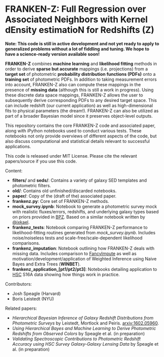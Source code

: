 # FRANKEN-Z: Full Regression over Associated Neighbors with Kernel dEnsity estimatioN for Redshifts (Z)

**Note: This code is still in active development and not yet ready to apply to generalized problems without a lot of fiddling and tuning. We hope to have a science-ready version available soon!**

**FRANKEN-Z** combines **machine learning** and **likelihood fitting** methods in order to derive **sparse but accurate** mappings (i.e. projections) from a **target set** of photometric **probability distribution functions (PDFs)** onto a **training set** of photometric PDFs. In addition to taking measurement errors into account, FRANKEN-Z also can compute these mappings in the presence of **missing data** (although this is still a work in progress). Using these discrete data space mappings, FRANKEN-Z allows the user to subsequently derive corresponding PDFs to any desired target space. This can include redshift (our current application) as well as high-dimensional fits to physical parameters (the dream!). FRANKEN-Z can also be utilized as part of a broader Bayesian model since it preserves object-level outputs.

This repository contains the core FRANKEN-Z code and associated paper, along with iPython notebooks used to conduct various tests. These notebooks not only provide overviews of different aspects of the code, but also discuss computational and statistical details relevant to successful applications.

This code is released under MIT License. Please cite the relevant papers/source if you use this code.

Content:
- **filters/** and **seds/**: Contains a variety of galaxy SED templates and photometric filters.
- **old/**: Contains old unfinished/discarded notebooks.
- **paper/**: Copy of the (draft of the) associated paper.
- **frankenz.py**: Core set of FRANKEN-Z methods.
- **mock_survey.ipynb**: Notebook to generate a photometric survey mock with realistic fluxes/errors, redshifts, and underlying galaxy types based on priors provided in [BPZ](http://www.stsci.edu/~dcoe/BPZ/). Based on a similar notebook written by [@ixkael](https://github.com/ixkael/Photoz-tools).
- **frankenz_tests**: Notebook comparing FRANKEN-Z performance to likelihood-fitting routines generated from *mock_survey.ipynb*. Includes noise/noiseless tests and scale-free/scale-dependent likelihood comparisons.
- **frankenz_imputation**: Notebook outlining how FRANKEN-Z deals with missing data. Includes comparison to [FancyImpute](https://github.com/hammerlab/fancyimpute) as well as motivation/development/application of Weighted Inference using Naive Bayes and Extra Trees (**WINBET**).
- **frankenz_application_[pt1/pt2/pt3]**: Notebooks detailing application to [HSC](http://hsc.mtk.nao.ac.jp/ssp/) S16A data showing how things work in practice.

Contributors:
- Josh Speagle (Harvard)
- Boris Leistedt (NYU)

Related papers:
- *Hierarchical Bayesian Inference of Galaxy Redshift Distributions from Photometric Surveys* by Leistedt, Mortlock and Peiris. [arxiv:1602.05960](http://arxiv.org/abs/1602.05960).
- *Using Hierarchical Bayes and Machine Learning to Derive Photometric Redshifts from Observed Colors* by Speagle et al. (in preparation)
- *Validating Spectroscopic Contributions to Photometric Redshift Accuracy using HSC Survey Galaxy-Galaxy Lensing Data* by Speagle et al. (in preparation)
